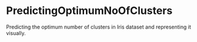 # PredictingOptimumNoOfClusters
 Predicting the optimum number of clusters in Iris dataset and representing it visually.
